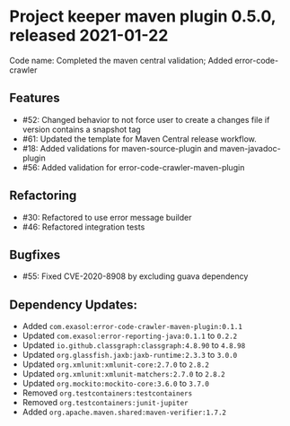 # Project keeper maven plugin 0.5.0, released 2021-01-22

Code name: Completed the maven central validation; Added error-code-crawler

## Features

* #52: Changed behavior to not force user to create a changes file if version contains a snapshot tag
* #61: Updated the template for Maven Central release workflow.
* #18: Added validations for maven-source-plugin and maven-javadoc-plugin
* #56: Added validation for error-code-crawler-maven-plugin

## Refactoring

* #30: Refactored to use error message builder
* #46: Refactored integration tests

## Bugfixes

* #55: Fixed CVE-2020-8908 by excluding guava dependency

## Dependency Updates:

* Added `com.exasol:error-code-crawler-maven-plugin:0.1.1`
* Updated `com.exasol:error-reporting-java:0.1.1` to `0.2.2`
* Updated `io.github.classgraph:classgraph:4.8.90` to `4.8.98`
* Updated `org.glassfish.jaxb:jaxb-runtime:2.3.3` to `3.0.0`
* Updated `org.xmlunit:xmlunit-core:2.7.0` to `2.8.2`
* Updated `org.xmlunit:xmlunit-matchers:2.7.0` to `2.8.2`
* Updated `org.mockito:mockito-core:3.6.0` to `3.7.0`
* Removed `org.testcontainers:testcontainers`
* Removed `org.testcontainers:junit-jupiter`
* Added `org.apache.maven.shared:maven-verifier:1.7.2`
